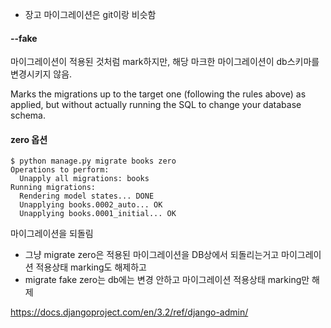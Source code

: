 
- 장고 마이그레이션은 git이랑 비슷함


#### --fake

마이그레이션이 적용된 것처럼 mark하지만, 해당 마크한 마이그레이션이 db스키마를 변경시키지 않음.



Marks the migrations up to the target one (following the rules above) as applied, 
but without actually running the SQL to change your database schema.



#### zero 옵션 
```shell
$ python manage.py migrate books zero
Operations to perform:
  Unapply all migrations: books
Running migrations:
  Rendering model states... DONE
  Unapplying books.0002_auto... OK
  Unapplying books.0001_initial... OK

```
마이그레이션을 되돌림 
- 그냥 migrate zero은 적용된 마이그레이션을 DB상에서 되돌리는거고 마이그레이션 적용상태 marking도 해제하고
- migrate fake zero는 db에는 변경 안하고 마이그레이션 적용상태 marking만 해제



https://docs.djangoproject.com/en/3.2/ref/django-admin/
